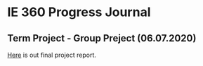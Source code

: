 ﻿# IE 360 Progress Journal

## Term Project - Group Preject (06.07.2020)
[Here](IE360project.html) is out final project report.

